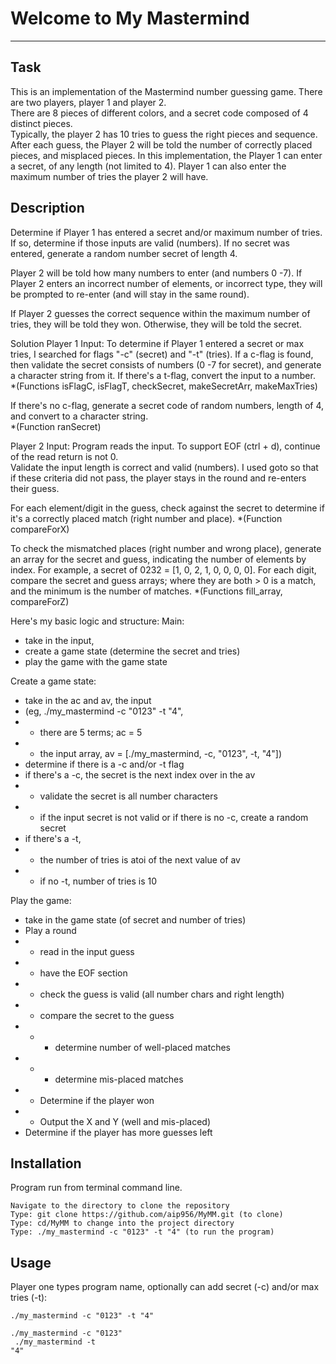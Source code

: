 # Welcome to My Mastermind
***

## Task
This is an implementation of the Mastermind number guessing game. There are two players, 
player 1 and player 2.</br>
There are 8 pieces of different colors, and a secret code composed of 4 distinct pieces.</br>
Typically, the player 2 has 10 tries to guess the right pieces and sequence. After each guess,
 the Player 2 will be told the number of correctly placed pieces, and misplaced pieces.
In this implementation, the Player 1 can enter a secret, of any length (not limited to 4). 
Player 1 can also enter the maximum number of tries the player 2 will have.</br>


## Description
Determine if Player 1 has entered a secret and/or maximum number of tries. 
If so, determine if those inputs are valid (numbers). If no secret was entered, 
generate a random number secret of length 4. </br>

Player 2 will be told how many numbers to enter (and numbers 0 -7). 
If Player 2 enters an incorrect number of elements, or incorrect type, 
they will be prompted to re-enter (and will stay in the same round).</br>

If Player 2 guesses the correct sequence within the maximum number of tries, 
they will be told they won. Otherwise, they will be told the secret.</br>

Solution
Player 1 Input:
To determine if Player 1 entered a secret or max tries, I searched for 
flags "-c" (secret) and "-t" (tries). If a c-flag is found, then validate 
the secret consists of numbers (0 -7 for secret), and generate a character 
string from it. If there's a t-flag, convert the input to a number. </br>
    *(Functions isFlagC, isFlagT, checkSecret, makeSecretArr, makeMaxTries)</br>

If there's no c-flag, generate a secret code of random numbers, length of 4, 
and convert to a character string.</br>
    *(Function ranSecret)</br>

Player 2 Input:
Program reads the input. To support EOF (ctrl + d), continue of the read 
return is not 0.</br>
Validate the input length is correct and valid (numbers). I used goto so 
that if these criteria did not pass, the player stays in the round and re-enters their guess.

For each element/digit in the guess, check against the secret to determine if it's a correctly placed match (right number and place). 
    *(Function compareForX)

To check the mismatched places (right number and wrong place), generate an array for the secret and guess, indicating the number of elements by index. For example, a secret of 0232 = [1, 0, 2, 1, 0, 0, 0, 0]. For each digit, compare the secret and guess arrays; where they are both > 0 is a match, and the minimum is the number of matches. 
    *(Functions fill_array, compareForZ)

Here's my basic logic and structure:
Main: 
* take in the input, 
* create a game state (determine the secret and tries)
* play the game with the game state

Create a game state:
* take in the ac and av, the input 
* (eg, ./my_mastermind -c "0123" -t "4", 
* * there are 5 terms; ac = 5
* * the input array, av = [./my_mastermind, -c, "0123", -t, "4"])
* determine if there is a -c and/or -t flag
* if there's a -c, the secret is the next index over in the av
* * validate the secret is all number characters
* * if the input secret is not valid or if there is no -c, create a random secret
* if there's a -t, 
* * the number of tries is atoi of the next value of av
* * if no -t, number of tries is 10

Play the game:
* take in the game state (of secret and number of tries)
* Play a round
* * read in the input guess
* * have the EOF section
* * check the guess is valid (all number chars and right length)
* * compare the secret to the guess
* * * determine number of well-placed matches
* * * determine mis-placed matches
* * Determine if the player won
* * Output the X and Y (well and mis-placed)
* Determine if the player has more guesses left 



## Installation
Program run from terminal command line.
<pre><code>Navigate to the directory to clone the repository
Type: git clone https://github.com/aip956/MyMM.git (to clone)
Type: cd/MyMM to change into the project directory
Type: ./my_mastermind -c "0123" -t "4" (to run the program)
</code></pre>


## Usage
Player one types program name, optionally can add secret (-c) and/or max tries (-t):
    <pre><code>./my_mastermind -c "0123" -t "4"</br>
    ./my_mastermind -c "0123"</br>
    ./my_mastermind -t "4"</br></code></pre>

